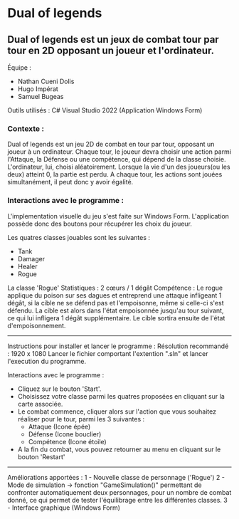 # Dual of legends

## Dual of legends est un jeux de combat tour par tour en 2D opposant un joueur et l'ordinateur.

Équipe :
- Nathan Cueni Dolis
- Hugo Impérat
- Samuel Bugeas

Outils utilisés :
C#
Visual Studio 2022 (Application Windows Form)

### Contexte :
Dual of legends est un jeu 2D de combat en tour par tour, opposant un joueur à un ordinateur.
Chaque tour, le joueur devra choisir une action parmi l'Attaque, la Défense ou une compétence, qui dépend de la classe choisie. 
L'ordinateur, lui, choisi aléatoirement.
Lorsque la vie d'un des joueurs(ou les deux) atteint 0, la partie est perdu. 
A chaque tour, les actions sont jouées simultanément, il peut donc y avoir égalité.


### Interactions avec le programme :

L'implementation visuelle du jeu s'est faite sur Windows Form. L'application possède donc des boutons pour récupérer les choix du joueur.


Les quatres classes jouables sont les suivantes :
- Tank
- Damager
- Healer
- Rogue

La classe 'Rogue'
Statistiques : 2 cœurs / 1 dégât
Compétence : Le rogue applique du poison sur ses dagues et entreprend une attaque infligeant 1 dégât, si la cible ne se défend pas et l'empoisonne, même si celle-ci s'est défendu. La cible est alors dans l'état empoisonnée jusqu'au tour suivant, ce qui lui infligera 1 dégât supplémentaire. Le cible sortira ensuite de l'état d'empoisonnement.

---------------------------------------------

Instructions pour installer et lancer le programme :
Résolution recommandé : 1920 x 1080
Lancer le fichier comportant l'extention ".sln" et lancer l'execution du programme.

Interactions avec le programme :

* Cliquez sur le bouton 'Start'. 
* Choisissez votre classe parmi les quatres proposées en cliquant sur la carte associée. 
* Le combat commence, cliquer alors sur l'action que vous souhaitez réaliser pour le tour, parmi les 3 suivantes :
	- Attaque (Icone épée)
	- Défense (Icone bouclier)
	- Compétence (Icone étoile)
* A la fin du combat, vous pouvez retourner au menu en cliquant sur le bouton 'Restart'

-----------------------------------

Améliorations apportées :
1 - Nouvelle classe de personnage ('Rogue')
2 - Mode de simulation -> fonction "GameSimulation()" permettant de confronter automatiquement deux personnages, pour un nombre de combat donné, ce qui permet de tester l'équilibrage entre les différentes classes.
3 - Interface graphique (Windows Form)
